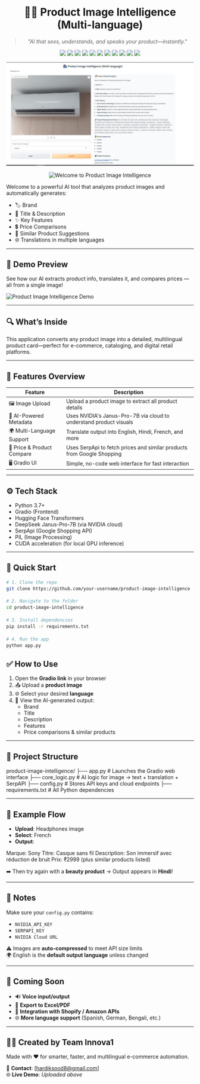 <h1 align="center">🧠📸 Product Image Intelligence (Multi-language)</h1>
<blockquote align="center"><em>"AI that sees, understands, and speaks your product—instantly."</em></blockquote>


<p align="center">

<img src="https://img.shields.io/badge/python-pink?style=for-the-badge&logo=python&logoColor=white"/>
<img src="https://img.shields.io/badge/gradio-red?style=for-the-badge&logo=gradio&logoColor=white"/>
<img src="https://img.shields.io/badge/OpenAI-white?style=for-the-badge&logo=openai&logoColor=black"/>
<img src="https://img.shields.io/badge/NVIDIA-blue?style=for-the-badge&logo=nvidia&logoColor=white"/>
<img src="https://img.shields.io/badge/Google%20Cloud-black?style=for-the-badge&logo=googlecloud&logoColor=white"/>
<img src="https://img.shields.io/badge/SerpAPI-orange?style=for-the-badge&logo=google&logoColor=white"/>
<img src="https://img.shields.io/badge/Google%20Translate-pink?style=for-the-badge&logo=googletranslate&logoColor=white"/>
<img src="https://img.shields.io/badge/Pillow-red?style=for-the-badge&logo=python&logoColor=white"/>
<img src="https://img.shields.io/badge/Requests-white?style=for-the-badge&logo=python&logoColor=black"/>
<img src="https://img.shields.io/badge/JSON-blue?style=for-the-badge&logo=json&logoColor=white"/>
<img src="https://img.shields.io/badge/VSCode-orange?style=for-the-badge&logo=visualstudiocode&logoColor=white"/>

</p>

<p align="center">
  <img src="https://github.com/alo7lika/TriwizardaThon/blob/main/demo%20(1).jpeg?raw=true" alt="Demo Image" width="600"/>
</p>

<p align="center">
  <img src="https://readme-typing-svg.herokuapp.com?color=FF69B4&size=40&width=900&height=80&lines=Welcome-to-Product-Image-Intelligence" alt="Welcome to Product Image Intelligence"/>
</p>

Welcome to a powerful AI tool that analyzes product images and automatically generates:

- 🏷️ Brand  
- 📝 Title & Description  
- ✨ Key Features  
- 💲 Price Comparisons  
- 🔄 Similar Product Suggestions  
- 🌐 Translations in multiple languages

---
## 🎥 Demo Preview

See how our AI extracts product info, translates it, and compares prices — all from a single image!

![Product Image Intelligence Demo](https://github.com/alo7lika/TriwizardaThon/blob/main/Demo.gif)

---

## 🔍 What’s Inside

This application converts any product image into a detailed, multilingual product card—perfect for e-commerce, cataloging, and digital retail platforms.

---

## 🌟 Features Overview

| Feature                     | Description                                                                 |
|----------------------------|-----------------------------------------------------------------------------|
| 🖼️ Image Upload            | Upload a product image to extract all product details                       |
| 🧠 AI-Powered Metadata      | Uses NVIDIA's Janus-Pro-7B via cloud to understand product visuals          |
| 🌍 Multi-Language Support   | Translate output into English, Hindi, French, and more                      |
| 🛒 Price & Product Compare  | Uses SerpApi to fetch prices and similar products from Google Shopping      |
| 🖥️ Gradio UI                | Simple, no-code web interface for fast interaction                          |

---

## ⚙️ Tech Stack

- Python 3.7+
- Gradio (Frontend)
- Hugging Face Transformers
- DeepSeek Janus-Pro-7B (via NVIDIA cloud)
- SerpApi (Google Shopping API)
- PIL (Image Processing)
- CUDA acceleration (for local GPU inference)

---

## 🚀 Quick Start

```bash
# 1. Clone the repo
git clone https://github.com/your-username/product-image-intelligence

# 2. Navigate to the folder
cd product-image-intelligence

# 3. Install dependencies
pip install -r requirements.txt

# 4. Run the app
python app.py
```
## ✅ How to Use

1. Open the **Gradio link** in your browser  
2. 📤 Upload a **product image**  
3. 🌐 Select your desired **language**  
4. 👀 View the AI-generated output:  
   - Brand  
   - Title  
   - Description  
   - Features  
   - Price comparisons & similar products  

---

## 📁 Project Structure

product-image-intelligence/
├── app.py # Launches the Gradio web interface
├── core_logic.py # AI logic for image → text + translation + SerpAPI
├── config.py # Stores API keys and cloud endpoints
├── requirements.txt # All Python dependencies


---

## 🧪 Example Flow

- **Upload**: Headphones image  
- **Select**: French  
- **Output**:

Marque: Sony
Titre: Casque sans fil
Description: Son immersif avec réduction de bruit
Prix: ₹2999 (plus similar products listed)


➡️ Then try again with a **beauty product** → Output appears in **Hindi**!

---

## 📝 Notes

Make sure your `config.py` contains:

- `NVIDIA_API_KEY`  
- `SERPAPI_KEY`  
- `NVIDIA Cloud URL`  

⚠️ Images are **auto-compressed** to meet API size limits  
🌍 English is the **default output language** unless changed

---

## 🚧 Coming Soon

- 🔊 **Voice input/output**  
- 📄 **Export to Excel/PDF**  
- 🛒 **Integration with Shopify / Amazon APIs**  
- 🌐 **More language support** (Spanish, German, Bengali, etc.)

---

## 👨‍💻 Created by **Team Innova1**

Made with ❤️ for smarter, faster, and multilingual e-commerce automation.

📧 **Contact**: [hardiksood8@gmail.com]  
🌐 **Live Demo**: *Uploaded above*
